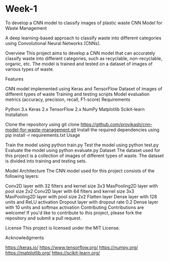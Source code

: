 # Week-1
To develop a CNN model to classify images of plastic waste
CNN Model for Waste Management

A deep learning-based approach to classify waste into different categories using Convolutional Neural Networks (CNNs).

Overview This project aims to develop a CNN model that can accurately classify waste into different categories, such as recyclable, non-recyclable, organic, etc. The model is trained and tested on a dataset of images of various types of waste.

Features

CNN model implemented using Keras and TensorFlow
Dataset of images of different types of waste
Training and testing scripts
Model evaluation metrics (accuracy, precision, recall, F1-score)
Requirements

Python 3.x
Keras 2.x
TensorFlow 2.x
NumPy
Matplotlib
Scikit-learn
Installation

Clone the repository using git clone https://github.com/provikash/cnn-model-for-waste-management.git
Install the required dependencies using pip install -r requirements.txt
Usage

Train the model using python train.py
Test the model using python test.py
Evaluate the model using python evaluate.py
Dataset The dataset used for this project is a collection of images of different types of waste. The dataset is divided into training and testing sets.

Model Architecture The CNN model used for this project consists of the following layers:

Conv2D layer with 32 filters and kernel size 3x3
MaxPooling2D layer with pool size 2x2
Conv2D layer with 64 filters and kernel size 3x3
MaxPooling2D layer with pool size 2x2
Flatten layer
Dense layer with 128 units and ReLU activation
Dropout layer with dropout rate 0.2
Dense layer with 10 units and softmax activation
Contributing Contributions are welcome! If you'd like to contribute to this project, please fork the repository and submit a pull request.

License This project is licensed under the MIT License.

Acknowledgments

https://keras.io/
https://www.tensorflow.org/
https://numpy.org/
https://matplotlib.org/
https://scikit-learn.org/
